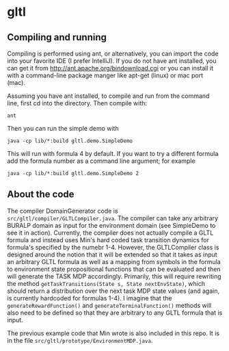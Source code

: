 # gltl

## Compiling and running
Compiling is performed using ant, or alternatively, you can import the code into your favorite IDE (I prefer IntelliJ). If you do not have ant installed, you can get it from http://ant.apache.org/bindownload.cgi or you can install it with a command-line package manger like apt-get (linux) or mac port (mac).

Assuming you have ant installed, to compile and run from the command line, first cd into the directory. Then compile with:

`ant`

Then you can run the simple demo with

`java -cp lib/*:build gltl.demo.SimpleDemo`

This will run with formula 4 by default. If you want to try a different formula add the formula number as a command line argument; for example

`java -cp lib/*:build gltl.demo.SimpleDemo 2`

## About the code
The compiler DomainGenerator code is 
`src/gltl/compiler/GLTLCompiler.java`.
The compiler can take any arbitrary BURALP domain as input for the environment domain (see SimpleDemo to see it in action). Currently, the compiler does not actually compile a GLTL formula and instead uses Min's hard coded task transition dynamics for formula's specified by the numebr 1-4. However, the GLTLCompiler class is designed around the notion that it will be extended so that it takes as input an arbitrary GLTL formula as well as a mapping from symbols in the formula to environment state propositional functions that can be evaluated and then will generate the TASK MDP accordingly. Primarily, this will require rewriting the method `getTaskTransitions(State s, State nextEnvState)`, which should return a distribution over the next task MDP state values (and again, is currently hardcoded for formulas 1-4). I imagine that the `generateRewardFunction()` and `generateTerminalFunction()` methods will also need to be defined so that they are arbitrary to any GLTL formula that is input.

The previous example code that Min wrote is also included in this repo. It is in the file `src/gltl/prototype/EnvironmentMDP.java`.
